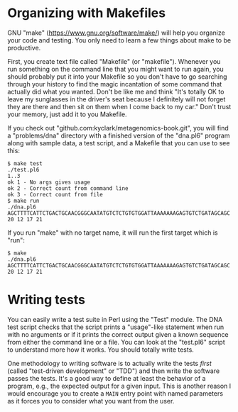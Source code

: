 # Organizing with Makefiles

GNU "make" (https://www.gnu.org/software/make/) will help you organize your code and testing.  You only need to learn a few things about make to be productive. 

First, you create text file called "Makefile" (or "makefile").  Whenever you run something on the command line that you might want to run again, you should probably put it into your Makefile so you don't have to go searching through your history to find the magic incantation of some command that actually did what you wanted.  Don't be like me and think "It's totally OK to leave my sunglasses in the driver's seat because I definitely will not forget they are there and then sit on them when I come back to my car."  Don't trust your memory, just add it to you Makefile.

If you check out "github.com:kyclark/metagenomics-book.git", you will find a "problems/dna" directory with a finished version of the "dna.pl6" program along with sample data, a test script, and a Makefile that you can use to see this:

```
$ make test
./test.pl6
1..3
ok 1 - No args gives usage
ok 2 - Correct count from command line
ok 3 - Correct count from file
$ make run
./dna.pl6 AGCTTTTCATTCTGACTGCAACGGGCAATATGTCTCTGTGTGGATTAAAAAAAGAGTGTCTGATAGCAGC
20 12 17 21
```

If you run "make" with no target name, it will run the first target which is "run":

```
$ make
./dna.pl6 AGCTTTTCATTCTGACTGCAACGGGCAATATGTCTCTGTGTGGATTAAAAAAAGAGTGTCTGATAGCAGC
20 12 17 21
```

# Writing tests

You can easily write a test suite in Perl using the "Test" module.  The DNA test script checks that the script prints a "usage"-like statement when run with no arguments or if it prints the correct output given a known sequence from either the command line or a file.  You can look at the "test.pl6" script to understand more how it works.  You should totally write tests.

One methodology to writing software is to actually write the tests *first* (called "test-driven development" or "TDD") and then write the software passes the tests.  It's a good way to define at least the behavior of a program, e.g., the expected output for a given input.  This is another reason I would encourage you to create a ```MAIN``` entry point with named parameters as it forces you to consider what you want from the user.  